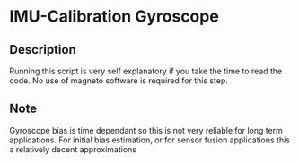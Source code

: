 # IMU-Calibration Gyroscope

## Description
Running this script is very self explanatory if you take the time to read the code. No use of magneto software is required for this step. 



## Note
Gyroscope bias is time dependant so this is not very reliable for long term applications.
For initial bias estimation, or for sensor fusion applications this a relatively decent approximations








